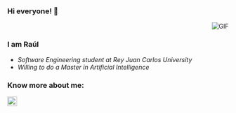 ### Hi everyone! 👋

<img align="right" alt="GIF" src="https://media.giphy.com/media/xVRRDVP6lqtNQJrzN7/giphy.gif" />

<br />

### I am Raúl
- *Software Engineering student at Rey Juan Carlos University*
- *Willing to do a Master in Artificial Intelligence*

### Know more about me: 
<a href="https://es.linkedin.com/in/ra%C3%BAl-colino-singh-a091291b2">
  <img align="left"  width="22px" alt="Raul Linkedin" width="22px" src="https://cdn.jsdelivr.net/npm/simple-icons@v3/icons/linkedin.svg" />
</a>

<!--
<a href="mailto:raulcs4dev@gmail.com" target="_blank">
  <img align="left"  width="22px" alt="Raul Gmail" width="22px" src="https://cdn.jsdelivr.net/npm/simple-icons@3.10.0/icons/gmail.svg" />
</a>
### I like
* Technology and software
* Sports
* Nature
<div align="center">
  <img width="" src="https://github-readme-stats.vercel.app/api/top-langs/?username=RaulColino&layout=compact&hide_title=1&card_width=300" alt="top languages stats" />
  <br />
  <br />
</div>
<a href="https://github.com/RaulColino">
  <img align="center" src="https://github-readme-stats.vercel.app/api/top-langs/?username=RaulColino&theme=light&hide_langs_below=1" />
</a>
<a href="https://github.com/RaulColino">
 <img align="center" src="https://github-readme-stats.vercel.app/api?username=RaulColino&show_icons=true&theme=light&line_height=27" alt="github stats"/>
</a>
-->

<!--
**RaulColino/RaulColino** is a ✨ _special_ ✨ repository because its `README.md` (this file) appears on your GitHub profile.


Here are some ideas to get you started:

- 🔭 I’m currently working on ...
- 🌱 I’m currently learning ...
- 👯 I’m looking to collaborate on ...
- 🤔 I’m looking for help with ...
- 💬 Ask me about ...
- 📫 How to reach me: ...
- 😄 Pronouns: ...
- ⚡ Fun fact: ...
-->
